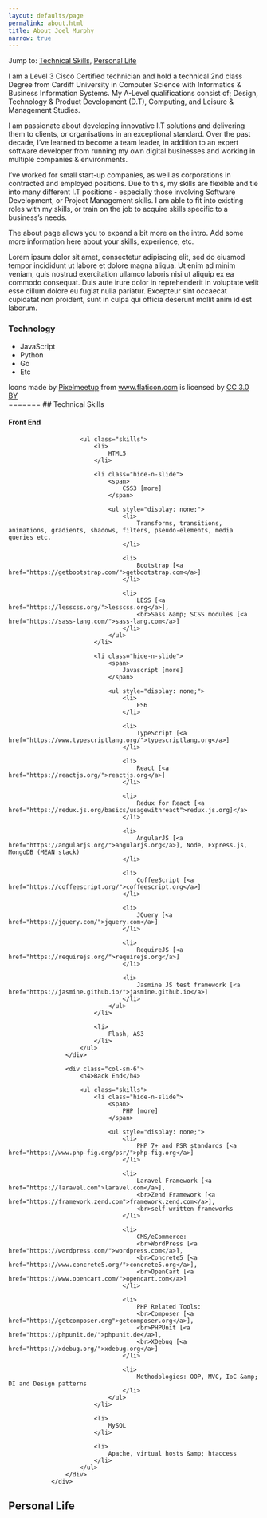 ```yaml
---
layout: defaults/page
permalink: about.html
title: About Joel Murphy
narrow: true
---
```


Jump to: 
[Technical Skills](http://google.com/), [Personal Life](http://google.com/)






I am a Level 3 Cisco Certified technician and hold a technical 2nd class Degree from Cardiff University in Computer Science with Informatics & Business Information Systems. My A-Level qualifications consist of; Design, Technology & Product Development (D.T), Computing, and Leisure & Management Studies.

I am passionate about developing innovative I.T solutions and delivering them to clients, or organisations in an exceptional standard. Over the past decade, I’ve learned to become a team leader, in addition to an expert software developer from running my own digital businesses and working in multiple companies & environments.

I’ve worked for small start-up companies, as well as corporations in contracted and employed positions. Due to this, my skills are flexible and tie into many different I.T positions - especially those involving Software Development, or Project Management skills. I am able to fit into existing roles with my skills, or train on the job to acquire skills specific to a business’s needs.

The about page allows you to expand a bit more on the intro. Add some more information here about your skills, experience, etc.

Lorem ipsum dolor sit amet, consectetur adipiscing elit, sed do eiusmod tempor incididunt ut labore et dolore magna aliqua. Ut enim ad minim veniam, quis nostrud exercitation ullamco laboris nisi ut aliquip ex ea commodo consequat. Duis aute irure dolor in reprehenderit in voluptate velit esse cillum dolore eu fugiat nulla pariatur. Excepteur sint occaecat cupidatat non proident, sunt in culpa qui officia deserunt mollit anim id est laborum.

### Technology

* JavaScript
* Python
* Go
* Etc


<div>Icons made by <a href="https://www.flaticon.com/authors/pixelmeetup" title="Pixelmeetup">Pixelmeetup</a> from <a href="https://www.flaticon.com/" 			    title="Flaticon">www.flaticon.com</a> is licensed by <a href="http://creativecommons.org/licenses/by/3.0/" 			    title="Creative Commons BY 3.0" target="_blank">CC 3.0 BY</a></div>
=======
## Technical Skills

<div class="row">
					<div class="col-sm-6">
						<h4>Front End</h4>
						
						<ul class="skills">
							<li>
								HTML5
							</li>
							
							<li class="hide-n-slide">
								<span>
									CSS3 [more]
								</span>
								
								<ul style="display: none;">
									<li>
										Transforms, transitions, animations, gradients, shadows, filters, pseudo-elements, media queries etc.
									</li>
									
									<li>
										Bootstrap [<a href="https://getbootstrap.com/">getbootstrap.com</a>]
									</li>
									
									<li>
										LESS [<a href="https://lesscss.org/">lesscss.org</a>],
										<br>Sass &amp; SCSS modules [<a href="https://sass-lang.com/">sass-lang.com</a>]
									</li>
								</ul>
							</li>
							
							<li class="hide-n-slide">
								<span>
									Javascript [more]
								</span>
								
								<ul style="display: none;">
                                    <li>
                                        ES6
                                    </li>
									
									<li>
										TypeScript [<a href="https://www.typescriptlang.org/">typescriptlang.org</a>]
									</li>
									
									<li>
                                        React [<a href="https://reactjs.org/">reactjs.org</a>]
                                    </li>
									
									<li>
										Redux for React [<a href="https://redux.js.org/basics/usagewithreact">redux.js.org]</a>
									</li>
                                    
									<li>
                                        AngularJS [<a href="https://angularjs.org/">angularjs.org</a>], Node, Express.js, MongoDB (MEAN stack)
                                    </li>
                                    
									<li>
										CoffeeScript [<a href="https://coffeescript.org/">coffeescript.org</a>]
									</li>
									
									<li>
										JQuery [<a href="https://jquery.com/">jquery.com</a>]
									</li>
									
									<li>
										RequireJS [<a href="https://requirejs.org/">requirejs.org</a>]
									</li>
                                    
                                    <li>
                                        Jasmine JS test framework [<a href="https://jasmine.github.io/">jasmine.github.io</a>]
                                    </li>
								</ul>
							</li>
							
							<li>
								Flash, AS3
							</li>
						</ul>
					</div>
					
					<div class="col-sm-6">
						<h4>Back End</h4>
						
						<ul class="skills">
							<li class="hide-n-slide">
								<span>
									PHP [more]
								</span>
								
								<ul style="display: none;">
									<li>
										PHP 7+ and PSR standards [<a href="https://www.php-fig.org/psr/">php-fig.org</a>]
									</li>
                                    
                                    <li>
										Laravel Framework [<a href="https://laravel.com">laravel.com</a>],
										<br>Zend Framework [<a href="https://framework.zend.com">framework.zend.com</a>],
										<br>self-written frameworks
									</li>
									
									<li>
										CMS/eCommerce:
										<br>WordPress [<a href="https://wordpress.com/">wordpress.com</a>],
										<br>Concrete5 [<a href="https://www.concrete5.org/">concrete5.org</a>],
										<br>OpenCart [<a href="https://www.opencart.com/">opencart.com</a>]
									</li>
									
									<li>
										PHP Related Tools:
										<br>Composer [<a href="https://getcomposer.org">getcomposer.org</a>],
										<br>PHPUnit [<a href="https://phpunit.de/">phpunit.de</a>],
										<br>XDebug [<a href="https://xdebug.org/">xdebug.org</a>]
                                    </li>
									
                                    <li>
										Methodologies: OOP, MVC, IoC &amp; DI and Design patterns
									</li>
								</ul>
							</li>
							
							<li>
								MySQL
							</li>
							
							<li>
								Apache, virtual hosts &amp; htaccess
							</li>
						</ul>
					</div>
				</div>

## Personal Life